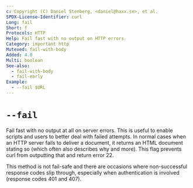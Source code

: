 ```yaml
---
c: Copyright (C) Daniel Stenberg, <daniel@haxx.se>, et al.
SPDX-License-Identifier: curl
Long: fail
Short: f
Protocols: HTTP
Help: Fail fast with no output on HTTP errors
Category: important http
Mutexed: fail-with-body
Added: 4.0
Multi: boolean
See-also:
  - fail-with-body
  - fail-early
Example:
  - --fail $URL
---
```


# `--fail`

Fail fast with no output at all on server errors. This is useful to enable
scripts and users to better deal with failed attempts. In normal cases when an
HTTP server fails to deliver a document, it returns an HTML document stating
so (which often also describes why and more). This flag prevents curl from
outputting that and return error 22.

This method is not fail-safe and there are occasions where non-successful
response codes slip through, especially when authentication is involved
(response codes 401 and 407).

